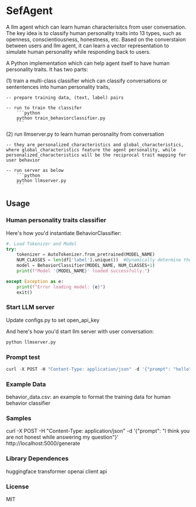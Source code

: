 
# SefAgent

A llm agent which can learn human characterisitcs from user conversation. The key idea is to classify human personality traits into 13 types, such as openness, conscientiousness, honestness, etc. Based on the converstaion between users and llm agent, it can learn a vector representation to simulate human personality while responding back to users. 


A Python implementation which can help agent itself to have human personality traits. It has two parts:

(1) train a multi-class classifier which can classify conversations or sententences into human personality traits, 

    -- prepare training data, (text, label) pairs
    
    -- run to train the classifer
        ```python
        python train_behaviorclassifier.py
        ```

(2) run llmserver.py to learn human perosnality from conversation

    -- they are personalized_characteristics and global_characteristics, where global_characteristics feature the agent personality, while personalized_characteristics will be the reciprocal trait mapping for user behavior
    
    -- run server as below
        ```python
        python llmserver.py
        ```

## Usage

### Human personality traits classifier

Here's how you'd instantiate BehaviorClassifier:

```python
#. Load Tokenizer and Model
try:
    tokenizer = AutoTokenizer.from_pretrained(MODEL_NAME)
    NUM_CLASSES = len(df['label'].unique())  #Dynamically determine the number of classes
    model = BehaviorClassifier(MODEL_NAME, NUM_CLASSES+1)
    print(f"Model '{MODEL_NAME}' loaded successfully.")

except Exception as e:
    print(f"Error loading model: {e}")
    exit()

```

### Start LLM server

Update configs.py to set open_api_key

And here's how you'd start llm server with user conversation:

```python
python llmserver.py
```

### Prompt test
```python
curl -X POST -H "Content-Type: application/json" -d '{"prompt": "hello"}' http://localhost:5000/generate
```


### Example Data

behavior_data.csv: an example to format the training data for human behavior classifier


### Samples

curl -X POST -H "Content-Type: application/json" -d '{"prompt": "I think you are not honest while answering my question"}' http://localhost:5000/generate


### Library Dependences

huggingface transformer
openai client api


### License

MIT
